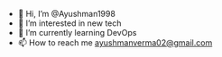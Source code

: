 - 👋 Hi, I’m @Ayushman1998
- 👀 I’m interested in new tech
- 🌱 I’m currently learning DevOps
- 📫 How to reach me ayushmanverma02@gmail.com

<!---
Ayushman1998/Ayushman1998 is a ✨ special ✨ repository because its `README.md` (this file) appears on your GitHub profile.
You can click the Preview link to take a look at your changes.
--->
